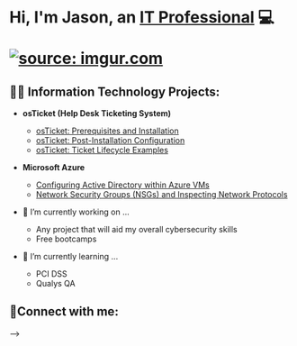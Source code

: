 <h1>Hi, I'm Jason, an <a href="https://linkedin.com//in/jason-stone876/">IT Professional</a> 💻
  
<a href="https://imgur.com/D1uJ89p"><img src="https://i.imgur.com/D1uJ89p.gif" title="source: imgur.com" /></a>


<h2>👨‍💻 Information Technology Projects:</h2>

- <b>osTicket (Help Desk Ticketing System)</b>
  - [osTicket: Prerequisites and Installation](https://github.com/Jayenots/osticket-prereqs)
  - [osTicket: Post-Installation Configuration](https://github.com/Jayenots/post-install-config)
  - [osTicket: Ticket Lifecycle Examples](https://github.com/Jayenots/ticket-lifecycle)
- <b>Microsoft Azure</b>
  - [Configuring  Active Directory within Azure VMs](https://github.com/Jayenots/configure-ad)
  - [Network Security Groups (NSGs) and Inspecting Network Protocols](https://github.com/Jayenots/azure-network-protocols)

- 🔭 I’m currently working on ...
  - Any project that will aid my overall cybersecurity skills 
  - Free bootcamps

- 🌱 I’m currently learning ...
  - PCI DSS
  - Qualys QA

<h2>🤳Connect with me:</h2>

[linkedin]: https://linkedin.com/in/jason-stone876/

-->
